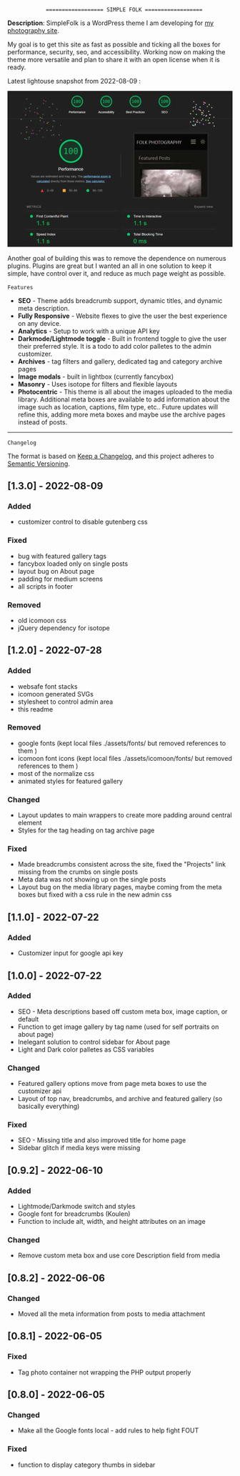                 ================== SIMPLE FOLK ==================

**Description**: SimpleFolk is a WordPress theme I am developing for [my photography site](https://www.folkphotography.com).

My goal is to get this site as fast as possible and ticking all the boxes for performance, security, seo, and accessibility. Working now on making the theme more versatile and plan to share it with an open license when it is ready.

Latest lightouse snapshot from 2022-08-09 :

![Lighthouse score as of 2022-07-27](./readme/lightouse-3.jpg)

Another goal of building this was to remove the dependence on numerous plugins. Plugins are great but I wanted an all in one solution to keep it simple, have control over it, and reduce as much page weight as possible.

    Features

- **SEO** - Theme adds breadcrumb support, dynamic titles, and dynamic meta description.
- **Fully Responsive** - Website flexes to give the user the best experience on any device.
- **Analytics** - Setup to work with a unique API key
- **Darkmode/Lightmode toggle** - Built in frontend toggle to give the user their preferred style. It is a todo to add color palletes to the admin customizer.
- **Archives** - tag filters and gallery, dedicated tag and category archive pages
- **Image modals** - built in lightbox (currently fancybox)
- **Masonry** - Uses isotope for filters and flexible layouts
- **Photocentric** - This theme is all about the images uploaded to the media library. Additional meta boxes are available to add information about the image such as location, captions, film type, etc.. Future updates will refine this, adding more meta boxes and maybe use the archive pages instead of posts.

---

    Changelog

The format is based on [Keep a Changelog](https://keepachangelog.com/en/1.0.0/),
and this project adheres to [Semantic Versioning](https://semver.org/spec/v2.0.0.html).

## [1.3.0] - 2022-08-09

### Added

- customizer control to disable gutenberg css

### Fixed

- bug with featured gallery tags
- fancybox loaded only on single posts
- layout bug on About page
- padding for medium screens
- all scripts in footer

### Removed

- old icomoon css
- jQuery dependency for isotope

## [1.2.0] - 2022-07-28

### Added

- websafe font stacks
- icomoon generated SVGs
- stylesheet to control admin area
- this readme

### Removed

- google fonts (kept local files ./assets/fonts/ but removed references to them )
- icomoon font icons (kept local files ./assets/icomoon/fonts/ but removed references to them )
- most of the normalize css
- animated styles for featured gallery

### Changed

- Layout updates to main wrappers to create more padding around central element
- Styles for the tag heading on tag archive page

### Fixed

- Made breadcrumbs consistent across the site, fixed the "Projects" link missing from the crumbs on single posts
- Meta data was not showing up on the single posts
- Layout bug on the media library pages, maybe coming from the meta boxes but fixed with a css rule in the new admin css

## [1.1.0] - 2022-07-22

### Added

- Customizer input for google api key

## [1.0.0] - 2022-07-22

### Added

- SEO - Meta descriptions based off custom meta box, image caption, or default
- Function to get image gallery by tag name (used for self portraits on about page)
- Inelegant solution to control sidebar for About page
- Light and Dark color palletes as CSS variables

### Changed

- Featured gallery options move from page meta boxes to use the customizer api
- Layout of top nav, breadcrumbs, and archive and featured gallery (so basically everything)

### Fixed

- SEO - Missing title and also improved title for home page
- Sidebar glitch if media keys were missing

## [0.9.2] - 2022-06-10

### Added

- Lightmode/Darkmode switch and styles
- Google font for breadcrumbs (Koulen)
- Function to include alt, width, and height attributes on an image

### Changed

- Remove custom meta box and use core Description field from media

## [0.8.2] - 2022-06-06

### Changed

- Moved all the meta information from posts to media attachment

## [0.8.1] - 2022-06-05

### Fixed

- Tag photo container not wrapping the PHP output properly

## [0.8.0] - 2022-06-05

### Changed

- Make all the Google fonts local - add rules to help fight FOUT

### Fixed

- function to display category thumbs in sidebar
